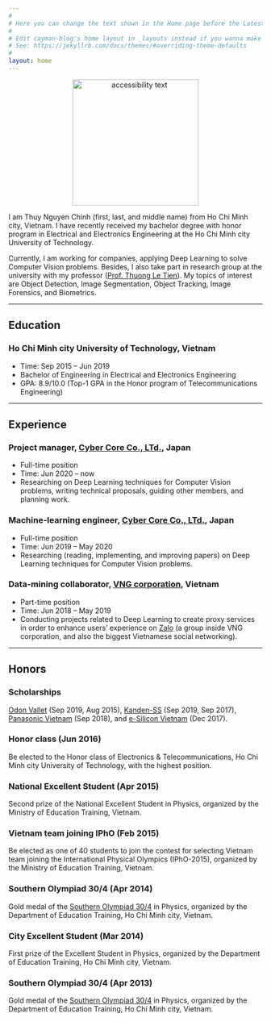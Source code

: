 ```yaml
---
#
# Here you can change the text shown in the Home page before the Latest Posts section.
#
# Edit cayman-blog's home layout in _layouts instead if you wanna make some changes
# See: https://jekyllrb.com/docs/themes/#overriding-theme-defaults
#
layout: home
---
```


<p align="center">
  <img src="https://www.dropbox.com/s/raw/ynarrqjt5c9heqq/ThuyNC1.jpg" width="250" alt="accessibility text">
</p>

I am Thuy Nguyen Chinh (first, last, and middle name) from Ho Chi Minh city, Vietnam. I have recently received my bachelor degree with honor program in Electrical and Electronics Engineering at the Ho Chi Minh city University of Technology.

Currently, I am working for companies, applying Deep Learning to solve Computer Vision problems. Besides, I also take part in research group at the university with my professor ([Prof. Thuong Le Tien](https://sites.google.com/site/thuongtienle/)). My topics of interest are Object Detection, Image Segmentation, Object Tracking, Image Forensics, and Biometrics.


------
## Education


### Ho Chi Minh city University of Technology, Vietnam
* Time: Sep 2015 – Jun 2019
* Bachelor of Engineering in Electrical and Electronics Engineering
* GPA: 8.9/10.0  (Top-1 GPA in the Honor program of Telecommunications Engineering)

<!---
### Ho Chi Minh city University of Technology, Vietnam
* Time: Feb 2019 – now
* Master of Engineering in Electrical and Electronics Engineering (Preemption registration)
* Current GPA: 9.3/10.0
-->

------
## Experience


### Project manager, [Cyber Core Co., LTd.](http://cybercore.co.jp/), Japan
* Full-time position
* Time: Jun 2020 – now
* Researching on Deep Learning techniques for Computer Vision problems, writing technical proposals, guiding other members, and planning work.


### Machine-learning engineer, [Cyber Core Co., LTd.](http://cybercore.co.jp/), Japan
* Full-time position
* Time: Jun 2019 – May 2020
* Researching (reading, implementing, and improving papers) on Deep Learning techniques for Computer Vision problems.


### Data-mining collaborator, [VNG corporation](https://www.vng.com.vn/), Vietnam
* Part-time position
* Time: Jun 2018 – May 2019
* Conducting projects related to Deep Learning to create proxy services in order to enhance users’ experience on [Zalo](https://oa.zaloapp.com/home/) (a group inside VNG corporation, and also the biggest Vietnamese social networking).


------
## Honors

### Scholarships
[Odon Vallet](https://rvn-vallet.org/) (Sep 2019, Aug 2015), [Kanden-SS](https://kanden-sys.jp/) (Sep 2019, Sep 2017), [Panasonic Vietnam](https://www.panasonic.com/vn/en/) (Sep 2018), and [e-Silicon Vietnam](https://www.esilicon.com/) (Dec 2017).

### Honor class (Jun 2016)
Be elected to the Honor class of Electronics & Telecommunications, Ho Chi Minh city University of Technology, with the highest position.

### National Excellent Student (Apr 2015)
Second prize of the National Excellent Student in Physics, organized by the Ministry of Education Training, Vietnam.

### Vietnam team joining IPhO (Feb 2015)
Be elected as one of 40 students to join the contest for selecting Vietnam team joining the International Physical Olympics (IPhO-2015), organized by the Ministry of Education Training, Vietnam.

### Southern Olympiad 30/4 (Apr 2014)
Gold medal of the [Southern Olympiad 30/4](https://vi.wikipedia.org/wiki/Cu%E1%BB%99c_thi_Olympic_truy%E1%BB%81n_th%E1%BB%91ng_30_th%C3%A1ng_4) in Physics, organized by the Department of Education Training, Ho Chi Minh city, Vietnam.

### City Excellent Student (Mar 2014)
First prize of the Excellent Student in Physics, organized by the Department of Education Training, Ho Chi Minh city, Vietnam.

### Southern Olympiad 30/4 (Apr 2013)
Gold medal of the [Southern Olympiad 30/4](https://vi.wikipedia.org/wiki/Cu%E1%BB%99c_thi_Olympic_truy%E1%BB%81n_th%E1%BB%91ng_30_th%C3%A1ng_4) in Physics, organized by the Department of Education Training, Ho Chi Minh city, Vietnam.
